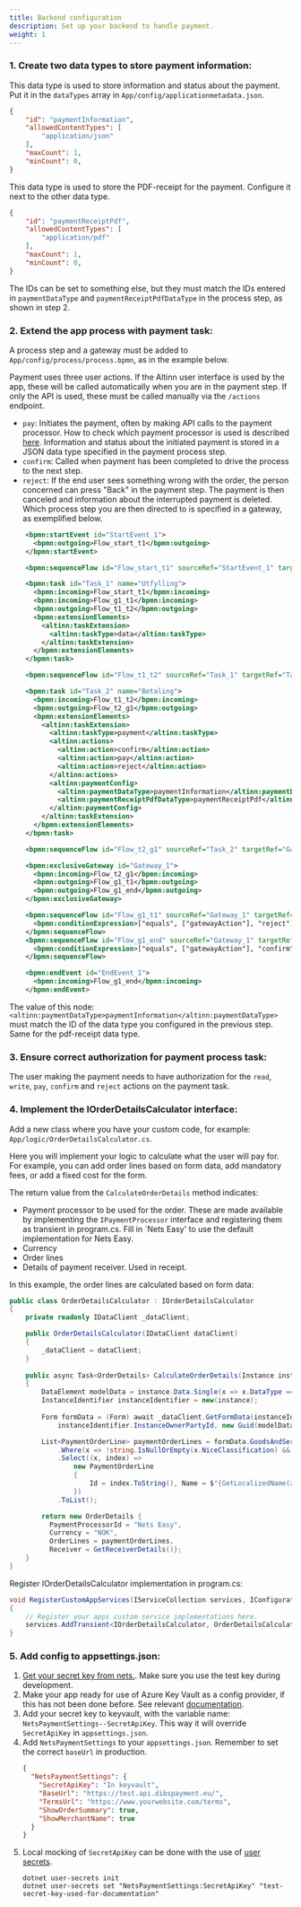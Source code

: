 ```yaml
---
title: Backend configuration 
description: Set up your backend to handle payment.
weight: 1
---
```


### 1. Create two data types to store payment information:

This data type is used to store information and status about the payment. Put it in the `dataTypes` array in `App/config/applicationmetadata.json`.

```json
{
    "id": "paymentInformation",
    "allowedContentTypes": [
        "application/json"
    ],
    "maxCount": 1,
    "minCount": 0,
}
```

This data type is used to store the PDF-receipt for the payment. Configure it next to the other data type.

```json
{
    "id": "paymentReceiptPdf",
    "allowedContentTypes": [
        "application/pdf"
    ],
    "maxCount": 1,
    "minCount": 0,
}
```

 The IDs can be set to something else, but they must match the IDs entered in `paymentDataType` and `paymentReceiptPdfDataType` in the process step, as shown in step 2.

### 2. Extend the app process with payment task:

A process step and a gateway must be added to `App/config/process/process.bpmn`, as in the example below.

Payment uses three user actions. If the Altinn user interface is used by the app, these will be called automatically when you are in the payment step. If only the API is used, these must be called manually via the `/actions` endpoint.
- `pay`: Initiates the payment, often by making API calls to the payment processor. How to check which payment processor is used is described [here](#4-implement-the-iorderdetailscalculator-interface). Information and status about the initiated payment is stored in a JSON data type specified in the payment process step.
- `confirm`: Called when payment has been completed to drive the process to the next step.
- `reject`: If the end user sees something wrong with the order, the person concerned can press "Back" in the payment step. The payment is then canceled and information about the interrupted payment is deleted. Which process step you are then directed to is specified in a gateway, as exemplified below.

```xml
    <bpmn:startEvent id="StartEvent_1">
      <bpmn:outgoing>Flow_start_t1</bpmn:outgoing>
    </bpmn:startEvent>

    <bpmn:sequenceFlow id="Flow_start_t1" sourceRef="StartEvent_1" targetRef="Task_1" />

    <bpmn:task id="Task_1" name="Utfylling">
      <bpmn:incoming>Flow_start_t1</bpmn:incoming>
      <bpmn:incoming>Flow_g1_t1</bpmn:incoming>
      <bpmn:outgoing>Flow_t1_t2</bpmn:outgoing>
      <bpmn:extensionElements>
        <altinn:taskExtension>
          <altinn:taskType>data</altinn:taskType>
        </altinn:taskExtension>
      </bpmn:extensionElements>
    </bpmn:task>

    <bpmn:sequenceFlow id="Flow_t1_t2" sourceRef="Task_1" targetRef="Task_2" />

    <bpmn:task id="Task_2" name="Betaling">
      <bpmn:incoming>Flow_t1_t2</bpmn:incoming>
      <bpmn:outgoing>Flow_t2_g1</bpmn:outgoing>
      <bpmn:extensionElements>
        <altinn:taskExtension>
          <altinn:taskType>payment</altinn:taskType>
          <altinn:actions>
            <altinn:action>confirm</altinn:action>
            <altinn:action>pay</altinn:action>
            <altinn:action>reject</altinn:action>
          </altinn:actions>
          <altinn:paymentConfig>
            <altinn:paymentDataType>paymentInformation</altinn:paymentDataType>
            <altinn:paymentReceiptPdfDataType>paymentReceiptPdf</altinn:paymentReceiptPdfDataType>
          </altinn:paymentConfig>
        </altinn:taskExtension>
      </bpmn:extensionElements>
    </bpmn:task>

    <bpmn:sequenceFlow id="Flow_t2_g1" sourceRef="Task_2" targetRef="Gateway_1" />

    <bpmn:exclusiveGateway id="Gateway_1">
      <bpmn:incoming>Flow_t2_g1</bpmn:incoming>
      <bpmn:outgoing>Flow_g1_t1</bpmn:outgoing>
      <bpmn:outgoing>Flow_g1_end</bpmn:outgoing>
    </bpmn:exclusiveGateway>

    <bpmn:sequenceFlow id="Flow_g1_t1" sourceRef="Gateway_1" targetRef="Task_1">
      <bpmn:conditionExpression>["equals", ["gatewayAction"], "reject"]</bpmn:conditionExpression>
    </bpmn:sequenceFlow>
    <bpmn:sequenceFlow id="Flow_g1_end" sourceRef="Gateway_1" targetRef="EndEvent_1">
      <bpmn:conditionExpression>["equals", ["gatewayAction"], "confirm"]</bpmn:conditionExpression>
    </bpmn:sequenceFlow>

    <bpmn:endEvent id="EndEvent_1">
      <bpmn:incoming>Flow_g1_end</bpmn:incoming>
    </bpmn:endEvent>
```
The value of this node: `<altinn:paymentDataType>paymentInformation</altinn:paymentDataType>` must match the ID of the data type you configured in the previous step. Same for the pdf-receipt data type.

### 3. Ensure correct authorization for payment process task:

The user making the payment needs to have authorization for the `read`, `write`, `pay`, `confirm` and `reject` actions on the payment task.

### 4. Implement the IOrderDetailsCalculator interface:

Add a new class where you have your custom code, for example: `App/logic/OrderDetailsCalculator.cs`.

Here you will implement your logic to calculate what the user will pay for.
For example, you can add order lines based on form data, add mandatory fees, or add a fixed cost for the form.

The return value from the `CalculateOrderDetails` method indicates:
- Payment processor to be used for the order. These are made available by implementing the `IPaymentProcessor` interface and registering them as transient in program.cs. Fill in `Nets Easy' to use the default implementation for Nets Easy.
- Currency
- Order lines
- Details of payment receiver. Used in receipt.

In this example, the order lines are calculated based on form data:

```c#
public class OrderDetailsCalculator : IOrderDetailsCalculator
{
    private readonly IDataClient _dataClient;

    public OrderDetailsCalculator(IDataClient dataClient)
    {
        _dataClient = dataClient;
    }
    
    public async Task<OrderDetails> CalculateOrderDetails(Instance instance, string? language)
    {
        DataElement modelData = instance.Data.Single(x => x.DataType == "model");
        InstanceIdentifier instanceIdentifier = new(instance);
        
        Form formData = (Form) await _dataClient.GetFormData(instanceIdentifier.InstanceGuid, typeof(Form), instance.Org, instance.AppId,
            instanceIdentifier.InstanceOwnerPartyId, new Guid(modelData.Id));

        List<PaymentOrderLine> paymentOrderLines = formData.GoodsAndServicesProperties.Inventory.InventoryProperties
            .Where(x => !string.IsNullOrEmpty(x.NiceClassification) && !string.IsNullOrEmpty(x.GoodsAndServices))
            .Select((x, index) =>
                new PaymentOrderLine
                {
                    Id = index.ToString(), Name = $"{GetLocalizedName(x.Id, language)}", PriceExVat = GetPriceForInventoryItem(x), Quantity = 1, VatPercent = 0M
                })
            .ToList();

        return new OrderDetails { 
          PaymentProcessorId = "Nets Easy", 
          Currency = "NOK", 
          OrderLines = paymentOrderLines, 
          Receiver = GetReceiverDetails()};
    }
}

```

Register IOrderDetailsCalculator implementation in program.cs:
```c#
void RegisterCustomAppServices(IServiceCollection services, IConfiguration config, IWebHostEnvironment env)
{
    // Register your apps custom service implementations here.
    services.AddTransient<IOrderDetailsCalculator, OrderDetailsCalculator>(); 
}
```


### 5. Add config to appsettings.json:

1. [Get your secret key from nets.](https://developer.nexigroup.com/nexi-checkout/en-EU/docs/access-your-integration-keys/). Make sure you use the test key during development.
2. Make your app ready for use of Azure Key Vault as a config provider, if this has not been done before. See relevant [documentation](/altinn-studio/reference/configuration/secrets/).
3. Add your secret key to keyvault, with the variable name: `NetsPaymentSettings--SecretApiKey`. This way it will override `SecretApiKey` in `appsettings.json`.
4. Add `NetsPaymentSettings` to your `appsettings.json`. Remember to set the correct `baseUrl` in production.
    ```json
    {
      "NetsPaymentSettings": {
        "SecretApiKey": "In keyvault",
        "BaseUrl": "https://test.api.dibspayment.eu/",
        "TermsUrl": "https://www.yourwebsite.com/terms",
        "ShowOrderSummary": true,
        "ShowMerchantName": true
      }
    }
    ```
5. Local mocking of `SecretApiKey` can be done with the use of [user secrets](https://learn.microsoft.com/en-us/aspnet/core/security/app-secrets?view=aspnetcore-8.0&tabs=windows).
   ```
   dotnet user-secrets init
   dotnet user-secrets set "NetsPaymentSettings:SecretApiKey" "test-secret-key-used-for-documentation"
   ```